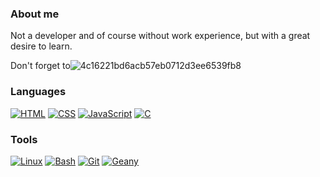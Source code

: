 ### About me
Not a developer and of course without work experience, but with a great desire to learn.

Don't forget to![4c16221bd6acb57eb0712d3ee6539fb8](https://user-images.githubusercontent.com/88305133/127818563-1c0a6231-37c4-437f-8866-67ad0c41ca7c.png)




### Languages     
[![HTML](https://img.shields.io/badge/HTML-FF00FF?style=for-the-badge)](https://html.com/)
[![CSS](https://img.shields.io/badge/CSS-FF00FF?style=for-the-badge)](http://www.css3.com/)
[![JavaScript](https://img.shields.io/badge/JavaScript-FF00FF?style=for-the-badge)](http://www.ecmascript.org/)
[![C](https://img.shields.io/badge/C-FF00FF?style=for-the-badge)](#)

### Tools
[![Linux](https://img.shields.io/badge/Linux-FF00FF?style=for-the-badge)](https://manjarolinux.org/) 
[![Bash](https://img.shields.io/badge/Bash-FF00FF?style=for-the-badge)](https://www.gnu.org/software/bash/)
[![Git](https://img.shields.io/badge/Git-FF00FF?style=for-the-badge)](https://git-scm.com/)
[![Geany](https://img.shields.io/badge/Geany-FF00FF?style=for-the-badge)](https://geany.org/)
